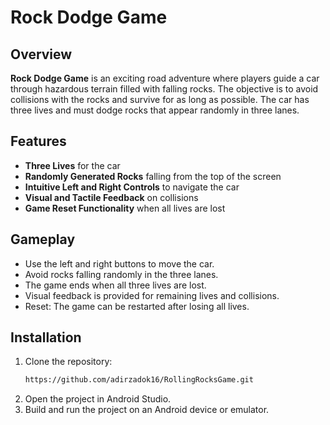 # Rock Dodge Game

## Overview
**Rock Dodge Game** is an exciting road adventure where players guide a car through hazardous terrain filled with falling rocks. The objective is to avoid collisions with the rocks and survive for as long as possible. The car has three lives and must dodge rocks that appear randomly in three lanes.

## Features
- **Three Lives** for the car
- **Randomly Generated Rocks** falling from the top of the screen
- **Intuitive Left and Right Controls** to navigate the car
- **Visual and Tactile Feedback** on collisions
- **Game Reset Functionality** when all lives are lost

## Gameplay
- Use the left and right buttons to move the car.
- Avoid rocks falling randomly in the three lanes.
- The game ends when all three lives are lost.
- Visual feedback is provided for remaining lives and collisions.
- Reset: The game can be restarted after losing all lives.

## Installation
1. Clone the repository:
   ```bash
   https://github.com/adirzadok16/RollingRocksGame.git
2. Open the project in Android Studio.
3. Build and run the project on an Android device or emulator.
